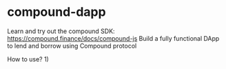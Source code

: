 # compound-dapp
Learn and try out the compound SDK: https://compound.finance/docs/compound-js
Build a fully functional DApp to lend and borrow using Compound protocol

How to use?
1) 
